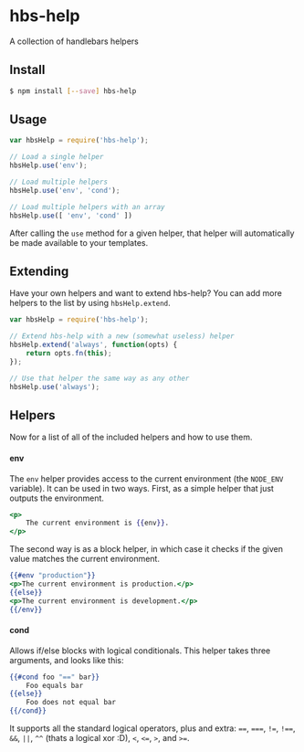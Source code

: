 # hbs-help

A collection of handlebars helpers

## Install

```bash
$ npm install [--save] hbs-help
```

## Usage

```javascript
var hbsHelp = require('hbs-help');

// Load a single helper
hbsHelp.use('env');

// Load multiple helpers
hbsHelp.use('env', 'cond');

// Load multiple helpers with an array
hbsHelp.use([ 'env', 'cond' ])
```

After calling the `use` method for a given helper, that helper will automatically be made available to your templates.

## Extending

Have your own helpers and want to extend hbs-help? You can add more helpers to the list by using `hbsHelp.extend`.

```javascript
var hbsHelp = require('hbs-help');

// Extend hbs-help with a new (somewhat useless) helper
hbsHelp.extend('always', function(opts) {
    return opts.fn(this);
});

// Use that helper the same way as any other
hbsHelp.use('always');
```

## Helpers

Now for a list of all of the included helpers and how to use them.

#### env

The `env` helper provides access to the current environment (the `NODE_ENV` variable). It can be used in two ways. First, as a simple helper that just outputs the environment.

```handlebars
<p>
    The current environment is {{env}}.
</p>
```

The second way is as a block helper, in which case it checks if the given value matches the current environment.

```handlebars
{{#env "production"}}
<p>The current environment is production.</p>
{{else}}
<p>The current environment is development.</p>
{{/env}}
```

#### cond

Allows if/else blocks with logical conditionals. This helper takes three arguments, and looks like this:

```handlebars
{{#cond foo "==" bar}}
    Foo equals bar
{{else}}
    Foo does not equal bar
{{/cond}}
```

It supports all the standard logical operators, plus and extra: `==`, `===`, `!=`, `!==`, `&&`, `||`, `^^` (thats a logical xor :D), `<`, `<=`, `>`, and `>=`.


